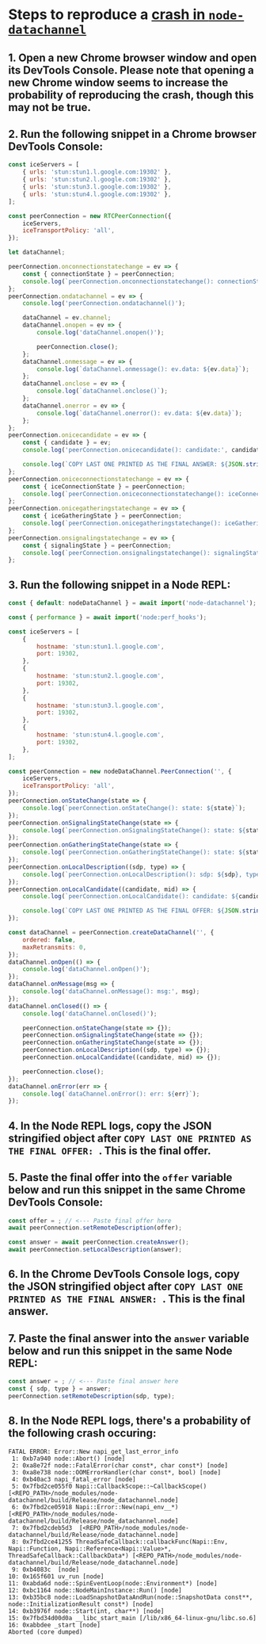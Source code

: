 # Steps to reproduce a [crash in `node-datachannel`](https://github.com/murat-dogan/node-datachannel/issues/176)

## 1. Open a new Chrome browser window and open its DevTools Console. Please note that opening a new Chrome window seems to increase the probability of reproducing the crash, though this may not be true.

## 2. Run the following snippet in a Chrome browser DevTools Console:
```js
const iceServers = [
	{ urls: 'stun:stun1.l.google.com:19302' },
	{ urls: 'stun:stun2.l.google.com:19302' },
	{ urls: 'stun:stun3.l.google.com:19302' },
	{ urls: 'stun:stun4.l.google.com:19302' },
];

const peerConnection = new RTCPeerConnection({
	iceServers,
	iceTransportPolicy: 'all',
});

let dataChannel;

peerConnection.onconnectionstatechange = ev => {
	const { connectionState } = peerConnection;
	console.log(`peerConnection.onconnectionstatechange(): connectionState: ${connectionState}`);
};
peerConnection.ondatachannel = ev => {
	console.log('peerConnection.ondatachannel()');

	dataChannel = ev.channel;
	dataChannel.onopen = ev => {
		console.log('dataChannel.onopen()');

		peerConnection.close();
	};
	dataChannel.onmessage = ev => {
		console.log(`dataChannel.onmessage(): ev.data: ${ev.data}`);
	};
	dataChannel.onclose = ev => {
		console.log(`dataChannel.onclose()`);
	};
	dataChannel.onerror = ev => {
		console.log(`dataChannel.onerror(): ev.data: ${ev.data}`);
	};
};
peerConnection.onicecandidate = ev => {
	const { candidate } = ev;
	console.log('peerConnection.onicecandidate(): candidate:', candidate);

	console.log(`COPY LAST ONE PRINTED AS THE FINAL ANSWER: ${JSON.stringify(peerConnection.localDescription)}\n`);
};
peerConnection.oniceconnectionstatechange = ev => {
	const { iceConnectionState } = peerConnection;
	console.log(`peerConnection.oniceconnectionstatechange(): iceConnectionState: ${iceConnectionState}`);
};
peerConnection.onicegatheringstatechange = ev => {
	const { iceGatheringState } = peerConnection;
	console.log(`peerConnection.onicegatheringstatechange(): iceGatheringState: ${iceGatheringState}`);
};
peerConnection.onsignalingstatechange = ev => {
	const { signalingState } = peerConnection;
	console.log(`peerConnection.onsignalingstatechange(): signalingState: ${signalingState}`);
};
```

## 3. Run the following snippet in a Node REPL:

```js
const { default: nodeDataChannel } = await import('node-datachannel');

const { performance } = await import('node:perf_hooks');

const iceServers = [
	{
		hostname: 'stun:stun1.l.google.com',
		port: 19302,
	},
	{
		hostname: 'stun:stun2.l.google.com',
		port: 19302,
	},
	{
		hostname: 'stun:stun3.l.google.com',
		port: 19302,
	},
	{
		hostname: 'stun:stun4.l.google.com',
		port: 19302,
	},
];

const peerConnection = new nodeDataChannel.PeerConnection('', {
	iceServers,
	iceTransportPolicy: 'all',
});
peerConnection.onStateChange(state => {
	console.log(`peerConnection.onStateChange(): state: ${state}`);
});
peerConnection.onSignalingStateChange(state => {
	console.log(`peerConnection.onSignalingStateChange(): state: ${state}`);
});
peerConnection.onGatheringStateChange(state => {
	console.log(`peerConnection.onGatheringStateChange(): state: ${state}`);
});
peerConnection.onLocalDescription((sdp, type) => {
	console.log(`peerConnection.onLocalDescription(): sdp: ${sdp}, type: ${type}`);
});
peerConnection.onLocalCandidate((candidate, mid) => {
	console.log(`peerConnection.onLocalCandidate(): candidate: ${candidate}, mid: ${mid}`);

	console.log(`COPY LAST ONE PRINTED AS THE FINAL OFFER: ${JSON.stringify(peerConnection.localDescription())}\n`);
});

const dataChannel = peerConnection.createDataChannel('', {
	ordered: false,
	maxRetransmits: 0,
});
dataChannel.onOpen(() => {
	console.log('dataChannel.onOpen()');
});
dataChannel.onMessage(msg => {
	console.log('dataChannel.onMessage(): msg:', msg);
});
dataChannel.onClosed(() => {
	console.log('dataChannel.onClosed()');

	peerConnection.onStateChange(state => {});
	peerConnection.onSignalingStateChange(state => {});
	peerConnection.onGatheringStateChange(state => {});
	peerConnection.onLocalDescription((sdp, type) => {});
	peerConnection.onLocalCandidate((candidate, mid) => {});

	peerConnection.close();
});
dataChannel.onError(err => {
	console.log(`dataChannel.onError(): err: ${err}`);
});
```

## 4. In the Node REPL logs, copy the JSON stringified object after `COPY LAST ONE PRINTED AS THE FINAL OFFER: `. This is the final offer.

## 5. Paste the final offer into the `offer` variable below and run this snippet in the same Chrome DevTools Console:
```js
const offer = ; // <--- Paste final offer here
await peerConnection.setRemoteDescription(offer);

const answer = await peerConnection.createAnswer();
await peerConnection.setLocalDescription(answer);
```

## 6. In the Chrome DevTools Console logs, copy the JSON stringified object after `COPY LAST ONE PRINTED AS THE FINAL ANSWER: `. This is the final answer.

## 7. Paste the final answer into the `answer` variable below and run this snippet in the same Node REPL:
```js
const answer = ; // <--- Paste final answer here
const { sdp, type } = answer;
peerConnection.setRemoteDescription(sdp, type);
```

## 8. In the Node REPL logs, there's a probability of the following crash occuring:
```shell
FATAL ERROR: Error::New napi_get_last_error_info
 1: 0xb7a940 node::Abort() [node]
 2: 0xa8e72f node::FatalError(char const*, char const*) [node]
 3: 0xa8e738 node::OOMErrorHandler(char const*, bool) [node]
 4: 0xb40ac3 napi_fatal_error [node]
 5: 0x7fbd2ce055f0 Napi::CallbackScope::~CallbackScope() [<REPO_PATH>/node_modules/node-datachannel/build/Release/node_datachannel.node]
 6: 0x7fbd2ce05918 Napi::Error::New(napi_env__*) [<REPO_PATH>/node_modules/node-datachannel/build/Release/node_datachannel.node]
 7: 0x7fbd2cdeb5d3  [<REPO_PATH>/node_modules/node-datachannel/build/Release/node_datachannel.node]
 8: 0x7fbd2ce41255 ThreadSafeCallback::callbackFunc(Napi::Env, Napi::Function, Napi::Reference<Napi::Value>*, ThreadSafeCallback::CallbackData*) [<REPO_PATH>/node_modules/node-datachannel/build/Release/node_datachannel.node]
 9: 0xb4083c  [node]
10: 0x165f601 uv_run [node]
11: 0xabda6d node::SpinEventLoop(node::Environment*) [node]
12: 0xbc1164 node::NodeMainInstance::Run() [node]
13: 0xb35bc8 node::LoadSnapshotDataAndRun(node::SnapshotData const**, node::InitializationResult const*) [node]
14: 0xb3976f node::Start(int, char**) [node]
15: 0x7fbd34d00d0a __libc_start_main [/lib/x86_64-linux-gnu/libc.so.6]
16: 0xabbdee _start [node]
Aborted (core dumped)
```
